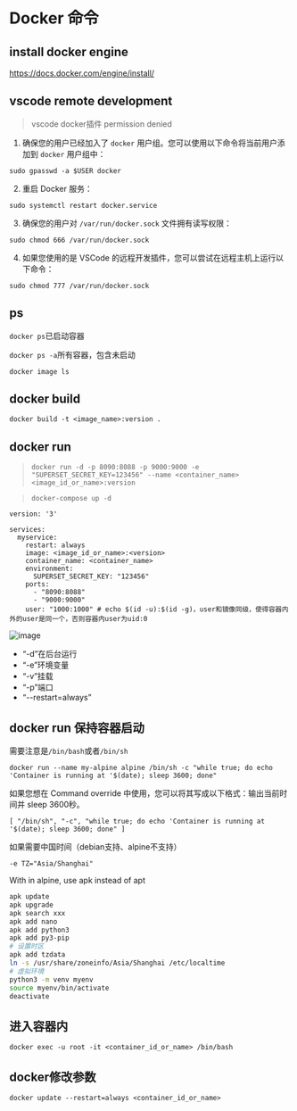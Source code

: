 # Docker 命令

## install docker engine

https://docs.docker.com/engine/install/

## vscode remote development

>vscode docker插件 permission denied

1. 确保您的用户已经加入了 `docker` 用户组。您可以使用以下命令将当前用户添加到 `docker` 用户组中：

```
sudo gpasswd -a $USER docker
```

2. 重启 Docker 服务：

```
sudo systemctl restart docker.service
```

3. 确保您的用户对 `/var/run/docker.sock` 文件拥有读写权限：

```
sudo chmod 666 /var/run/docker.sock
```

4. 如果您使用的是 VSCode 的远程开发插件，您可以尝试在远程主机上运行以下命令：

```
sudo chmod 777 /var/run/docker.sock
```


## ps
```docker ps```已启动容器

```docker ps -a```所有容器，包含未启动

```docker image ls```
## docker build
```docker build -t <image_name>:version .```
## docker run
> ```docker run -d -p 8090:8088 -p 9000:9000 -e "SUPERSET_SECRET_KEY=123456" --name <container_name>  <image_id_or_name>:version```

> ```docker-compose up -d```

```
version: '3'

services:
  myservice:
    restart: always
    image: <image_id_or_name>:<version>
    container_name: <container_name>
    environment:
      SUPERSET_SECRET_KEY: "123456"
    ports:
      - "8090:8088"
      - "9000:9000"
    user: "1000:1000" # echo $(id -u):$(id -g)，user和镜像同级，使得容器内外的user是同一个，否则容器内user为uid:0
```
![image](https://github.com/user-attachments/assets/7a028647-c640-4256-a256-65654fbe5ea4)
- “-d”在后台运行
- “-e”环境变量
- “-v”挂载
- “-p”端口
- “--restart=always”

## docker run 保持容器启动
需要注意是```/bin/bash```或者```/bin/sh```

```docker run --name my-alpine alpine /bin/sh -c "while true; do echo 'Container is running at '$(date); sleep 3600; done"```

如果您想在 Command override 中使用，您可以将其写成以下格式：输出当前时间并 sleep 3600秒。

```[ "/bin/sh", "-c", "while true; do echo 'Container is running at '$(date); sleep 3600; done" ]```

如果需要中国时间（debian支持、alpine不支持）

```-e TZ="Asia/Shanghai"```

With in alpine, use apk instead of apt
```bash
apk update
apk upgrade
apk search xxx
apk add nano
apk add python3
apk add py3-pip
# 设置时区
apk add tzdata
ln -s /usr/share/zoneinfo/Asia/Shanghai /etc/localtime
# 虚拟环境
python3 -m venv myenv
source myenv/bin/activate
deactivate
```



## 进入容器内
```docker exec -u root -it <container_id_or_name> /bin/bash```

## docker修改参数
```docker update --restart=always <container_id_or_name>```
